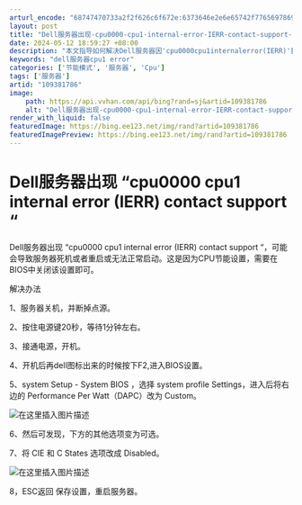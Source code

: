 ```yaml
---
arturl_encode: "68747470733a2f2f626c6f672e:6373646e2e6e65742f77656978696e5f34323232323334372f:61727469636c652f64657461696c732f313039333831373836"
layout: post
title: "Dell服务器出现-cpu0000-cpu1-internal-error-IERR-contact-support-"
date: 2024-05-12 18:59:27 +08:00
description: "本文指导如何解决Dell服务器因'cpu0000cpu1internalerror(IERR)'报警"
keywords: "dell服务器cpu1 error"
categories: ['节能模式', '服务器', 'Cpu']
tags: ['服务器']
artid: "109381786"
image:
    path: https://api.vvhan.com/api/bing?rand=sj&artid=109381786
    alt: "Dell服务器出现-cpu0000-cpu1-internal-error-IERR-contact-support-"
render_with_liquid: false
featuredImage: https://bing.ee123.net/img/rand?artid=109381786
featuredImagePreview: https://bing.ee123.net/img/rand?artid=109381786
---
```


# Dell服务器出现 “cpu0000 cpu1 internal error (IERR) contact support “

Dell服务器出现 “cpu0000 cpu1 internal error (IERR) contact support “，可能会导致服务器死机或者重启或无法正常启动。这是因为CPU节能设置，需要在BIOS中关闭该设置即可。
  
解决办法
  
1、服务器关机，并断掉点源。
  
2、按住电源键20秒，等待1分钟左右。
  
3、接通电源，开机。
  
4、开机后再dell图标出来的时候按下F2,进入BIOS设置。
  
5、system Setup - System BIOS ，选择 system profile Settings，进入后将右边的 Performance Per Watt（DAPC）改为 Custom。
  
![在这里插入图片描述](https://i-blog.csdnimg.cn/blog_migrate/f88525d57f686d33f0839089493be9ae.png#pic_center)

6、然后可发现，下方的其他选项变为可选。
  
7、将 CIE 和 C States 选项改成 Disabled。
  
![在这里插入图片描述](https://i-blog.csdnimg.cn/blog_migrate/8aa74c950fe31474e3f0eca7d42df682.png#pic_center)

8，ESC返回 保存设置，重启服务器。